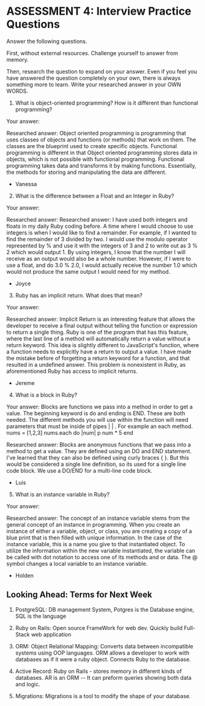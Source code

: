 # ASSESSMENT 4: Interview Practice Questions

Answer the following questions.

First, without external resources. Challenge yourself to answer from memory.

Then, research the question to expand on your answer. Even if you feel you have answered the question completely on your own, there is always something more to learn. Write your researched answer in your OWN WORDS.

1. What is object-oriented programming? How is it different than functional programming?

Your answer:

Researched answer: Object oriented programming is programming that uses classes of objects and functions (or methods) that work on them. The classes are the blueprint used to create specific objects. Functional programming is different in that Object oriented programming stores data in objects, which is not possible with functional programming. Functional programming takes data and transforms it by making functions. Essentially, the methods for storing and manipulating the data are different.
- Vanessa

2. What is the difference between a Float and an Integer in Ruby?


Your answer:

Researched answer:
Researched answer: I have used both integers and floats in my daily Ruby coding before. A time where I would choose to use integers is when I would like to find a remainder. For example, if I wanted to find the remainder of 3 divided by two. I would use the modulo operator represented by % and use it with the integers of 3 and 2 to write out as 3 % 2 which would output 1. By using integers, I know that the number I will receive as an output would also be a whole number. However, if I were to use a float, and do 3.0 % 2.0, I would actually receive the number 1.0 which would not produce the same output I would need for my method.
- Joyce

3. Ruby has an implicit return. What does that mean?

Your answer:

Researched answer: Implicit Return is an interesting feature that allows the developer to receive a final output without telling the function or expression to return a single thing. Ruby is one of the program that has this feature, where the last line of a method will automatically return a value without a return keyword.
This idea is slightly different to JavaScript's function, where a function needs to explicitly have a return to output a value. I have made the mistake before of forgetting a return keyword for a function, and that resulted in a undefined answer. This problem is nonexistent in Ruby, as aforementioned Ruby has access to implicit returns. 
- Jereme


4. What is a block in Ruby?

Your answer: Blocks are functions we pass into a method in order to get a value. The beginning keyword is do and ending is END. These are both needed. The different methods you will use within the function will need parameters that must be inside of pipes | | . For example an each method.
nums = [1,2,3]
nums.each do |num|
 p num * 5
end

Researched answer: Blocks are anonymous functions that we pass into a method to get a value. They are defined using an DO and END statement. I've learned that they can also be defined using curly braces { }. But this would be considered a single line definition, so its used for a single line code block. We use a DO/END for a multi-line code block. 
- Luis

5. What is an instance variable in Ruby?

Your answer:

Researched answer: The concept of an instance variable stems from the general concept of an instance in programming. When you create an instance of either a variable, object, or class, you are creating a copy of a blue print that is then filled with unique information. In the case of the instance variable, this is a name you give to that instantiated object. To utilize the information within the new variable instantiated, the variable can be called with dot notation to access one of its methods and or data. The @ symbol changes a local variable to an instance variable.
- Holden

## Looking Ahead: Terms for Next Week

1. PostgreSQL: DB management System, Potgres is the Database engine, SQL is the language

2. Ruby on Rails: Open source FrameWork for web dev. Quickly build Full-Stack web application

3. ORM: Object Relational Mapping: Converts data between incompatible systems using OOP languages. ORM allows a developer to work with databases as if it were a ruby object. Connects Ruby to the database. 

4. Active Record: Ruby on Rails - stores memory in different kinds of databases. AR is an ORM -- It can preform queries showing both data and logic.  

5. Migrations: Migrations is a tool to modify the shape of your database.
